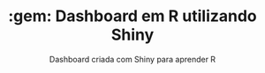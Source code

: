 <h1 align="center" id="sobre">:gem: Dashboard em R utilizando Shiny</h1>

<p align="center">Dashboard criada com Shiny para aprender R</p>
